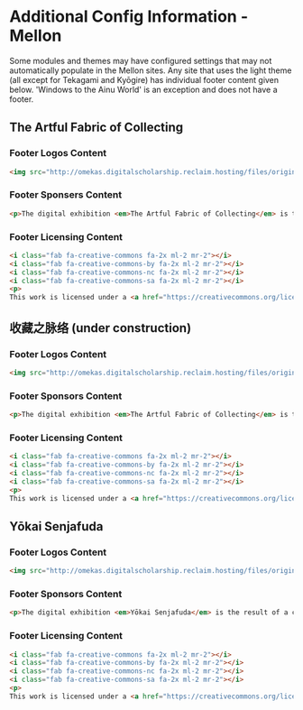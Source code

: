 # Additional Config Information - Mellon

Some modules and themes may have configured settings that may not automatically populate in the Mellon sites. Any site that uses the light theme (all except for Tekagami and Kyōgire) has individual footer content given below. 'Windows to the Ainu World' is an exception and does not have a footer.

## The Artful Fabric of Collecting

### Footer Logos Content

```html
<img src="http://omekas.digitalscholarship.reclaim.hosting/files/original/b67f4d926cb8ea2aa980ea525d15b5d39218f58c.png" alt="University of Oregon sponsored by Jordan Schnitzer Museum of Art">
```

### Footer Sponsers Content

```html
<p>The digital exhibition <em>The Artful Fabric of Collecting</em> is the result of a collaboration between the <a href="https://library.uoregon.edu/" style="color:#720101">University of Oregon Libraries</a> and the <a href="http://jsma.uoregon.edu" style="color:#720101">Jordan Schnitzer Museum of Art</a>, with support from <a href="http://mellon.org" style="color:#720101">The Andrew W. Mellon Foundation</a>.</p>
```

### Footer Licensing Content

```html
<i class="fab fa-creative-commons fa-2x ml-2 mr-2"></i>
<i class="fab fa-creative-commons-by fa-2x ml-2 mr-2"></i>
<i class="fab fa-creative-commons-nc fa-2x ml-2 mr-2"></i>
<i class="fab fa-creative-commons-sa fa-2x ml-2 mr-2"></i>
<p>
This work is licensed under a <a href="https://creativecommons.org/licenses/by-nc-sa/4.0/" style="color:#720101">Creative Commons Attribution-NonCommercial-Sharealike 4.0 International License</a> to Ina Asim and the University of Oregon, 2019.</p>
```

## 收藏之脉络 (under construction)

### Footer Logos Content

```html
<img src="http://omekas.digitalscholarship.reclaim.hosting/files/original/b67f4d926cb8ea2aa980ea525d15b5d39218f58c.png" alt="University of Oregon sponsored by Jordan Schnitzer Museum of Art">
```

### Footer Sponsors Content

```html
<p>The digital exhibition <em>The Artful Fabric of Collecting</em> is the result of a collaboration between the <a href="https://library.uoregon.edu/" style="color:#720101">University of Oregon Libraries</a> and the <a href="http://jsma.uoregon.edu" style="color:#720101">Jordan Schnitzer Museum of Art</a>, with support from <a href="http://mellon.org" style="color:#720101">The Andrew W. Mellon Foundation</a>.</p>
```

### Footer Licensing Content

```html
<i class="fab fa-creative-commons fa-2x ml-2 mr-2"></i>
<i class="fab fa-creative-commons-by fa-2x ml-2 mr-2"></i>
<i class="fab fa-creative-commons-nc fa-2x ml-2 mr-2"></i>
<i class="fab fa-creative-commons-sa fa-2x ml-2 mr-2"></i>
<p>
This work is licensed under a <a href="https://creativecommons.org/licenses/by-nc-sa/4.0/" style="color:#720101">Creative Commons Attribution-NonCommercial-Sharealike 4.0 International License</a> to Ina Asim and the University of Oregon, 2019.</p>
```

## Yōkai Senjafuda

### Footer Logos Content

```html
<img src="http://omekas.digitalscholarship.reclaim.hosting/files/original/b67f4d926cb8ea2aa980ea525d15b5d39218f58c.png" alt="University of Oregon sponsored by Jordan Schnitzer Museum of Art">
```

### Footer Sponsors Content

```html
<p>The digital exhibition <em>Yōkai Senjafuda</em> is the result of a collaboration between the <a href="https://library.uoregon.edu/" style="color:#720101">University of Oregon Libraries</a> and the <a href="http://jsma.uoregon.edu" style="color:#720101">Jordan Schnitzer Museum of Art</a>, with support from <a href="http://mellon.org" style="color:#720101">The Andrew W. Mellon Foundation</a>.</p>
```

### Footer Licensing Content

```html
<i class="fab fa-creative-commons fa-2x ml-2 mr-2"></i>
<i class="fab fa-creative-commons-by fa-2x ml-2 mr-2"></i>
<i class="fab fa-creative-commons-nc fa-2x ml-2 mr-2"></i>
<i class="fab fa-creative-commons-sa fa-2x ml-2 mr-2"></i>
<p>
This work is licensed under a <a href="https://creativecommons.org/licenses/by-nc-sa/4.0/" style="color:#720101">Creative Commons Attribution-NonCommercial-Sharealike 4.0 International License</a> to Glynne Walley and the University of Oregon, 2019.</p>
```
